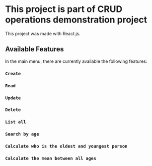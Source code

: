 # This project is part of CRUD operations demonstration project

This project was made with React.js.

## Available Features

In the main menu, there are currently available the following features:

### `Create`

### `Read`

### `Update`

### `Delete`

### `List all`

### `Search by age`

### `Calculate who is the oldest and youngest person`

### `Calculate the mean between all ages`
